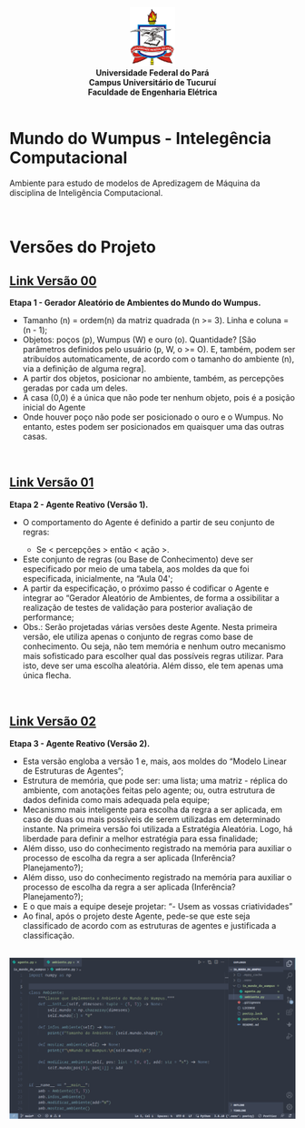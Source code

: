 
<center>
    <img src="utils/logo.png" alt="Girl in a jacket" style="width:80px">
</center>

<center><strong>Universidade Federal do Pará</strong></center>

<center><strong>Campus Universitário de Tucuruí</strong></center>

<center><strong>Faculdade de Engenharia Elétrica</strong></center>

<br>

# Mundo do Wumpus - Intelegência Computacional

Ambiente para estudo de modelos de Apredizagem de Máquina da disciplina de Inteligência Computacional.

<br>

# Versões do Projeto

## [Link Versão 00](https://github.com/Oseiasdfarias/IA_mundo_do_wumpus/tree/versao_0)

**Etapa 1 - Gerador Aleatório de Ambientes do Mundo do Wumpus.**

<ul>
  <li>Tamanho (n) = ordem(n) da matriz quadrada (n >= 3). Linha e coluna = (n - 1);</li>
  <li>Objetos: poços (p), Wumpus (W) e ouro (o). Quantidade? [São parâmetros definidos pelo usuário (p, W, o >= O). E, também, podem ser atribuídos automaticamente, de acordo com o tamanho do ambiente (n), via a definição de alguma regra].</li>
  <li>A partir dos objetos, posicionar no ambiente, também, as percepções geradas por cada um deles.</li>
  <li>A casa (0,0) é a única que não pode ter nenhum objeto, pois é a posição inicial do Agente</li>
  <li>Onde houver poço não pode ser posicionado o ouro e o Wumpus. No entanto, estes podem ser posicionados em quaisquer uma das outras casas.</li>
</ul>


<br>

## [Link Versão 01](https://github.com/Oseiasdfarias/IA_mundo_do_wumpus/tree/versao_1)

**Etapa 2 - Agente Reativo (Versão 1).**

<ul>
  <li>O comportamento do Agente é definido a partir de seu conjunto de regras:</li>
  <ul>
      <li>Se < percepções > então < ação >.</li>
    </ul>
  <li>Este conjunto de regras (ou Base de Conhecimento) deve ser especificado por meio de uma tabela, aos moldes da que foi especificada, inicialmente, na “Aula 04';</li>
  <li>A partir da especificação, o próximo passo é codificar o Agente e integrar ao “Gerador Aleatório de Ambientes, de forma a ossibilitar a realização de testes de validação para posterior avaliação de performance;</li>
  <li>Obs.: Serão projetadas várias versões deste Agente. Nesta primeira versão, ele utiliza apenas o conjunto de regras como base de conhecimento. Ou seja, não tem memória e nenhum outro mecanismo mais sofisticado para escolher qual das possíveis regras utilizar. Para isto, deve ser uma escolha aleatória. Além disso, ele tem apenas uma única flecha.</li>
</ul>



<br>

## [Link Versão 02](https://github.com/Oseiasdfarias/IA_mundo_do_wumpus/tree/versao_2)

**Etapa 3 - Agente Reativo (Versão 2).**

<ul>
  <li>Esta versão engloba a versão 1 e, mais, aos moldes do “Modelo Linear de Estruturas de Agentes”;</li>
  <li>Estrutura de memória, que pode ser: uma lista; uma matriz - réplica do ambiente, com anotações feitas pelo agente; ou, outra estrutura de dados definida como mais adequada pela equipe;</li>
  <li>Mecanismo mais inteligente para escolha da regra a ser aplicada, em caso de duas ou mais possíveis de serem utilizadas em determinado instante. Na primeira versão foi utilizada a Estratégia Aleatória. Logo, há liberdade para definir a melhor estratégia para essa finalidade;</li>
  <li>Além disso, uso do conhecimento registrado na memória para auxiliar o processo de escolha da regra a ser aplicada (Inferência? Planejamento?);</li>
  <li>Além disso, uso do conhecimento registrado na memória para auxiliar o processo de escolha da regra a ser aplicada (Inferência? Planejamento?);</li>
  <li>E o que mais a equipe deseje projetar: “- Usem as vossas criatividades”</li>
  <li>Ao final, após o projeto deste Agente, pede-se que este seja classificado de acordo com as estruturas de agentes e justificada a classificação.</li>
</ul>

<br>

<center>
    <img src="utils/code_demo.png" alt="Demostração do Anbiente de desenvolvimento." style="width:900px">
</center>
